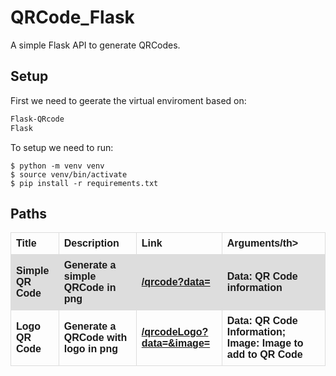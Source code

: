 # QRCode_Flask

A simple Flask API to generate QRCodes.

## Setup
First we need to geerate the virtual enviroment based on:
```requirements.txt
Flask-QRcode
Flask
```
To setup we need to run:
```shell script
$ python -m venv venv
$ source venv/bin/activate
$ pip install -r requirements.txt
```

## Paths
<style>
        table {
          font-family: arial, sans-serif;
          border-collapse: collapse;
          width: 100%;
        }

        td, th {
          border: 1px solid #dddddd;
          text-align: left;
          padding: 8px;
        }

        tr:nth-child(even) {
          background-color: #dddddd;
        }
</style>
<table style="width:100%">
      <tr>
          <th>Title</th>
          <th>Description</th>
          <th>Link</th>
          <th>Arguments/th>
      </tr>
        <tr>
            <th>Simple QR Code</th>
            <th>Generate a simple QRCode in png</th>
            <th><a href="/qrcode?data=<data>" target="_blank">/qrcode?data=<data></a></th>
            <th>Data: QR Code information</th>
        </tr>
        <tr>
            <th>Logo QR Code</th>
            <th>Generate a QRCode with logo in png</th>
            <th><a href="/qrcodeLogo?data=<data>&image=<image>" target="_blank">/qrcodeLogo?data=<data>&image=<image></a></th>
            <th>Data: QR Code Information; Image: Image to add to QR Code</th>
        </tr>
</table>
